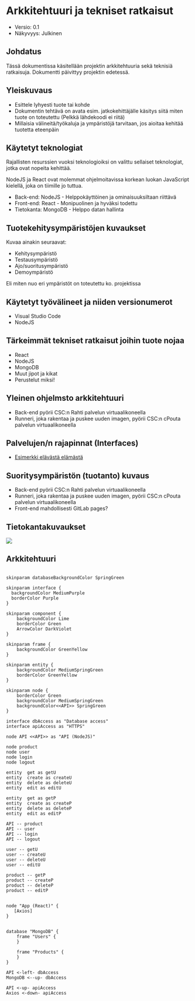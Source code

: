 # Arkkitehtuuri ja tekniset ratkaisut

* Versio: 0.1
* Näkyvyys: Julkinen

## Johdatus

Tässä dokumentissa käsitellään projektin arkkitehtuuria sekä teknisiä ratkaisuja. Dokumentti päivittyy projektin edetessä.

## Yleiskuvaus

* Esittele lyhyesti tuote tai kohde
* Dokumentin tehtävä on avata esim. jatkokehittäjälle käsitys siitä miten tuote on toteutettu (Pelkkä lähdekoodi ei riitä)
* Millaisia välineitä/työkaluja ja ympäristöjä tarvitaan, jos aioitaa kehitää tuotetta eteenpäin

## Käytetyt teknologiat

Rajallisten resurssien vuoksi teknologioiksi on valittu sellaiset teknologiat, jotka ovat nopeita kehittää.

NodeJS ja React ovat molemmat ohjelmoitavissa korkean luokan JavaScript kielellä, joka on tiimille jo tuttua.

* Back-end: NodeJS - Helppokäyttöinen ja ominaisuuksiltaan riittävä
* Front-end: React - Monipuolinen ja hyväksi todettu
* Tietokanta: MongoDB - Helppo datan hallinta

## Tuotekehitysympäristöjen kuvaukset

Kuvaa ainakin seuraavat:

* Kehitysympäristö
* Testausympäristö
* Ajo/suoritusympäristö
* Demoympäristö

Eli miten nuo eri ympäristöt on toteutettu ko. projektissa

## Käytetyt työvälineet ja niiden versionumerot

* Visual Studio Code
* NodeJS

## Tärkeimmät tekniset ratkaisut joihin tuote nojaa

* React
* NodeJS
* MongoDB
* Muut jipot ja kikat
* Perustelut miksi! 
  
## Yleinen ohjelmsto arkkitehtuuri

* Back-end pyörii CSC:n Rahti palvelun virtuaalikoneella
* Runneri, joka rakentaa ja puskee uuden imagen, pyörii CSC:n cPouta palvelun virtuaalikoneella

## Palvelujen/n rajapinnat (Interfaces)

* [Esimerkki elävästä elämästä](https://virkailija.opintopolku.fi/koodisto-service/swagger/index.html)

## Suoritysympäristön (tuotanto) kuvaus

* Back-end pyörii CSC:n Rahti palvelun virtuaalikoneella
* Runneri, joka rakentaa ja puskee uuden imagen, pyörii CSC:n cPouta palvelun virtuaalikoneella
* Front-end mahdollisesti GitLab pages?

## Tietokantakuvaukset

![](http://plantuml.labranet.jamk.fi/png/U9nrairl4p4GnS_nN-4ZNoi11xXKbP8KAYI24843GYXolDFjgBPdcR4R0k9_hxsRZzsGtbQ_zzRpvjboXw4rRBncIg6sn05Oltwfv208_4eGBEY_QZ9bfisS7B6-Pe3m7PoZJUOs4i-8Q-17LMFlccv8xrYsZA7fV3l7UmgnrsOkcmTqYNz0ltex89-C1pqrBVnM_zGWh7L6f2Gz7RU06fCV3HtctKKTRVWHFPnPRNqIheiofyG8h2Q7kBd3oJH6ndMAS5pYJScxeD3GrKm_gohTCjN9HXd19C2YLB_DNhYuq4yMB_GItJtmKtrvkJViZ-WSduUEt8H-ZY5gh5LLvM-9fG0TSkOHa5lYU0LYHzJboMTWGpqmp6RxeyS_TGHx6t933OASqotvbWA4U5Q5S8zCmMVzItvmoE0VizeaaNmkkzFATWvlm6wjWsKqCSbHM2V1029VjoqSQNu4Df_KWpMHqoZpqYJU8DGZ_A46KswiBxgxbgxbRwSjZsh-l-S30M_GxL3vennvdTzfgzHgfTy5ozisGgrNg-oeTZ-rUVWcFy6Iv07kdZcV)

## Arkkitehtuuri

```plantuml

skinparam databaseBackgroundColor SpringGreen

skinparam interface {
  backgroundColor MediumPurple
  borderColor Purple
}

skinparam component {
	backgroundColor Lime
	borderColor Green
	ArrowColor DarkViolet
}

skinparam frame {
	backgroundColor GreenYellow
}

skinparam entity { 
    backgroundColor MediumSpringGreen
    borderColor GreenYellow
}

skinparam node {
	borderColor Green
	backgroundColor MediumSpringGreen
    backgroundColor<<API>> SpringGreen
}

interface dbAccess as "Database access"
interface apiAccess as "HTTPS"
  
node API <<API>> as "API (NodeJS)"

node product
node user
node login
node logout

entity  get as getU
entity  create as createU
entity  delete as deleteU
entity  edit as editU

entity  get as getP
entity  create as createP
entity  delete as deleteP
entity  edit as editP

API -- product
API -- user
API -- login
API -- logout

user -- getU
user -- createU
user -- deleteU
user -- editU

product -- getP
product -- createP
product -- deleteP
product -- editP


node "App (React)" {
   [Axios]
}
  

database "MongoDB" {
    frame "Users" {
    }

    frame "Products" {
    }
}
  
API <-left- dbAccess
MongoDB <--up- dbAccess

API <-up- apiAccess  
Axios <-down- apiAccess


  
```